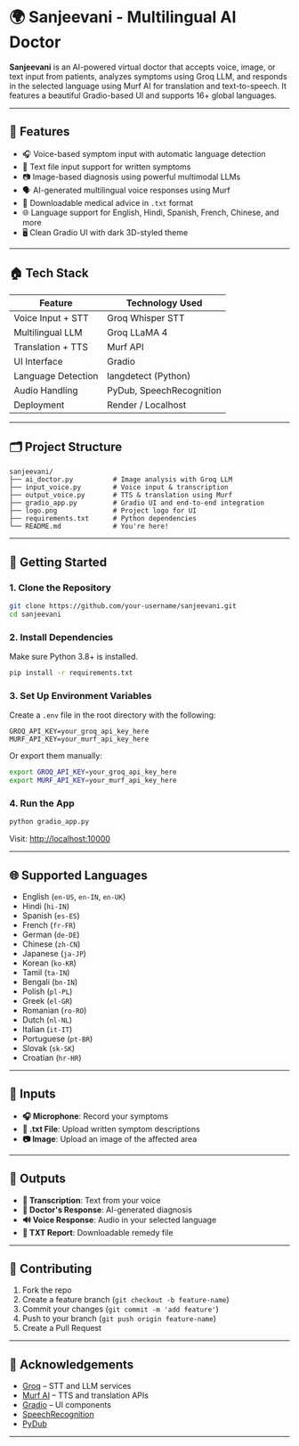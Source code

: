 # 🌍 Sanjeevani - Multilingual AI Doctor

**Sanjeevani** is an AI-powered virtual doctor that accepts voice, image, or text input from patients, analyzes symptoms using Groq LLM, and responds in the selected language using Murf AI for translation and text-to-speech. It features a beautiful Gradio-based UI and supports 16+ global languages.

---

## 🔧 Features

* 🎧 Voice-based symptom input with automatic language detection
* 📄 Text file input support for written symptoms
* 📷 Image-based diagnosis using powerful multimodal LLMs
* 🗣️ AI-generated multilingual voice responses using Murf
* 📂 Downloadable medical advice in `.txt` format
* 🌐 Language support for English, Hindi, Spanish, French, Chinese, and more
* 🖥️ Clean Gradio UI with dark 3D-styled theme

---

## 🏠 Tech Stack

| Feature            | Technology Used          |
| ------------------ | ------------------------ |
| Voice Input + STT  | Groq Whisper STT         |
| Multilingual LLM   | Groq LLaMA 4             |
| Translation + TTS  | Murf API                 |
| UI Interface       | Gradio                   |
| Language Detection | langdetect (Python)      |
| Audio Handling     | PyDub, SpeechRecognition |
| Deployment         | Render / Localhost       |

---

## 🗂️ Project Structure

```
sanjeevani/
├── ai_doctor.py          # Image analysis with Groq LLM
├── input_voice.py        # Voice input & transcription
├── output_voice.py       # TTS & translation using Murf
├── gradio_app.py         # Gradio UI and end-to-end integration
├── logo.png              # Project logo for UI
├── requirements.txt      # Python dependencies
└── README.md             # You're here!
```

---

## 🚀 Getting Started

### 1. Clone the Repository

```bash
git clone https://github.com/your-username/sanjeevani.git
cd sanjeevani
```

### 2. Install Dependencies

Make sure Python 3.8+ is installed.

```bash
pip install -r requirements.txt
```

### 3. Set Up Environment Variables

Create a `.env` file in the root directory with the following:

```
GROQ_API_KEY=your_groq_api_key_here
MURF_API_KEY=your_murf_api_key_here
```

Or export them manually:

```bash
export GROQ_API_KEY=your_groq_api_key_here
export MURF_API_KEY=your_murf_api_key_here
```

### 4. Run the App

```bash
python gradio_app.py
```

Visit: [http://localhost:10000](http://localhost:10000)

---

## 🌐 Supported Languages

* English (`en-US`, `en-IN`, `en-UK`)
* Hindi (`hi-IN`)
* Spanish (`es-ES`)
* French (`fr-FR`)
* German (`de-DE`)
* Chinese (`zh-CN`)
* Japanese (`ja-JP`)
* Korean (`ko-KR`)
* Tamil (`ta-IN`)
* Bengali (`bn-IN`)
* Polish (`pl-PL`)
* Greek (`el-GR`)
* Romanian (`ro-RO`)
* Dutch (`nl-NL`)
* Italian (`it-IT`)
* Portuguese (`pt-BR`)
* Slovak (`sk-SK`)
* Croatian (`hr-HR`)

---

## 📅 Inputs

* **🎧 Microphone**: Record your symptoms
* **📄 .txt File**: Upload written symptom descriptions
* **📷 Image**: Upload an image of the affected area

---

## 📄 Outputs

* **📝 Transcription**: Text from your voice
* **💬 Doctor's Response**: AI-generated diagnosis
* **🔊 Voice Response**: Audio in your selected language
* **📄 TXT Report**: Downloadable remedy file

---

## 🤝 Contributing

1. Fork the repo
2. Create a feature branch (`git checkout -b feature-name`)
3. Commit your changes (`git commit -m 'add feature'`)
4. Push to your branch (`git push origin feature-name`)
5. Create a Pull Request

---

## 🙏 Acknowledgements

* [Groq](https://groq.com/) – STT and LLM services
* [Murf AI](https://murf.ai/) – TTS and translation APIs
* [Gradio](https://gradio.app/) – UI components
* [SpeechRecognition](https://github.com/Uberi/speech_recognition)
* [PyDub](https://github.com/jiaaro/pydub)

---


